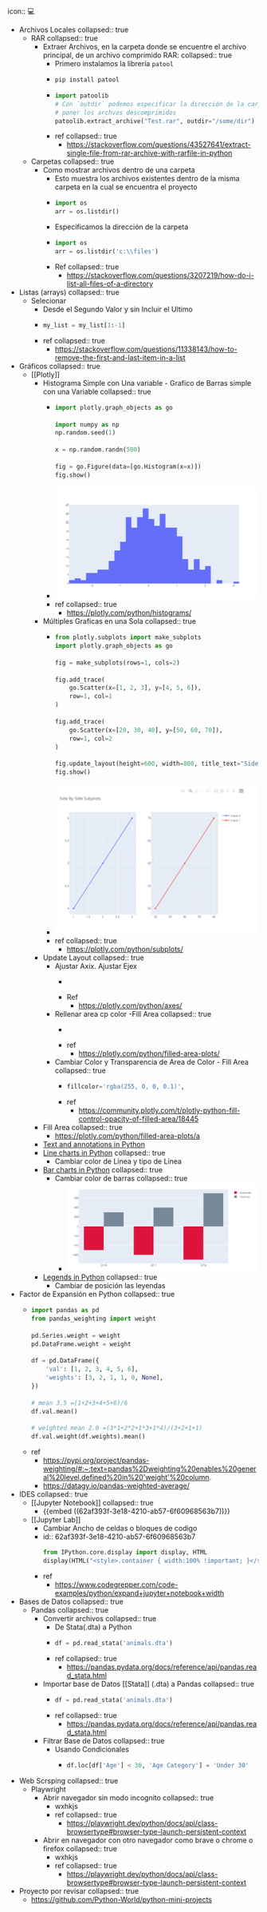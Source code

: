 icon:: 💻

- Archivos Locales
  collapsed:: true
	- RAR
	  collapsed:: true
		- Extraer Archivos, en la carpeta donde se encuentre el archivo principal,  de un archivo comprimido RAR:
		  collapsed:: true
			- Primero instalamos la librería `patool`
			- ``` Python
			  pip install patool
			  ```
			- ``` Python
			  import patoolib
			  # Con `outdir` podemos especificar la dirección de la carpeta en la cual queremos 
			  # poner los archvos descomprimidos
			  patoolib.extract_archive("Test.rar", outdir="/some/dir")
			  ```
			- ref
			  collapsed:: true
				- https://stackoverflow.com/questions/43527641/extract-single-file-from-rar-archive-with-rarfile-in-python
	- Carpetas
	  collapsed:: true
		- Como mostrar archivos dentro de una carpeta
			- Esto muestra los archivos existentes dentro de la misma carpeta en la cual se encuentra el proyecto
			- ``` Python
			  import os
			  arr = os.listdir()
			  ```
			- Especificamos la dirección de la carpeta
			- ``` python
			  import os
			  arr = os.listdir('c:\\files')
			  ```
			- Ref
			  collapsed:: true
				- https://stackoverflow.com/questions/3207219/how-do-i-list-all-files-of-a-directory
- Listas (arrays)
  collapsed:: true
	- Selecionar
		- Desde el Segundo Valor y sin Incluir el Ultimo
		- ``` python
		  my_list = my_list[1:-1]
		  ```
		- ref
		  collapsed:: true
			- https://stackoverflow.com/questions/11338143/how-to-remove-the-first-and-last-item-in-a-list
- Gráficos
  collapsed:: true
	- [[Plotly]]
		- Histograma Simple con Una variable - Grafico de Barras simple con una Variable
		  collapsed:: true
			- ``` python
			  import plotly.graph_objects as go
			  
			  import numpy as np
			  np.random.seed(1)
			  
			  x = np.random.randn(500)
			  
			  fig = go.Figure(data=[go.Histogram(x=x)])
			  fig.show()
			  ```
			- ![image.png](../assets/image_1655650481523_0.png)
			- ref
			  collapsed:: true
				- https://plotly.com/python/histograms/
		- Múltiples Graficas en una Sola
		  collapsed:: true
			- ``` python
			  from plotly.subplots import make_subplots
			  import plotly.graph_objects as go
			  
			  fig = make_subplots(rows=1, cols=2)
			  
			  fig.add_trace(
			      go.Scatter(x=[1, 2, 3], y=[4, 5, 6]),
			      row=1, col=1
			  )
			  
			  fig.add_trace(
			      go.Scatter(x=[20, 30, 40], y=[50, 60, 70]),
			      row=1, col=2
			  )
			  
			  fig.update_layout(height=600, width=800, title_text="Side By Side Subplots")
			  fig.show()
			  ```
			- ![image.png](../assets/image_1655855032657_0.png)
			- ref
			  collapsed:: true
				- https://plotly.com/python/subplots/
		- Update Layout
		  collapsed:: true
			- Ajustar Axix. Ajustar Ejex
				- ``` python
				  
				  ```
				- Ref
					- https://plotly.com/python/axes/
			- Rellenar area cp color -Fill Area
			  collapsed:: true
				- ``` python
				  
				  ```
				- ref
					- https://plotly.com/python/filled-area-plots/
			- Cambiar Color y Transparencia de Area de Color - Fill Area
			  collapsed:: true
				- ``` python
				  fillcolor='rgba(255, 0, 0, 0.1)',
				  ```
				- ref
					- https://community.plotly.com/t/plotly-python-fill-control-opacity-of-filled-area/18445
		- Fill Area
		  collapsed:: true
			- https://plotly.com/python/filled-area-plots/a
		- [Text and annotations in Python](https://plotly.com/python/text-and-annotations/)
		- [Line charts in Python](https://plotly.com/python/line-charts/)
		  collapsed:: true
			- Cambiar color de Línea y  tipo de Línea
		- [Bar charts in Python](https://plotly.com/python/bar-charts/)
		  collapsed:: true
			- Cambiar color de barras
			  collapsed:: true
				- ![image.png](../assets/image_1656255563228_0.png)
		- [Legends in Python](https://plotly.com/python/legend/)
		  collapsed:: true
			- Cambiar de posición las leyendas
- Factor de Expansión en Python
  collapsed:: true
	- ``` python
	  import pandas as pd
	  from pandas_weighting import weight
	  
	  pd.Series.weight = weight
	  pd.DataFrame.weight = weight
	  
	  df = pd.DataFrame({
	      'val': [1, 2, 3, 4, 5, 6],
	      'weights': [3, 2, 1, 1, 0, None],
	  })
	  
	  # mean 3.5 =(1+2+3+4+5+6)/6
	  df.val.mean()
	  
	  # weighted mean 2.0 =(3*1+2*2+1*3+1*4)/(3+2+1+1)
	  df.val.weight(df.weights).mean()
	  ```
	- ref
		- https://pypi.org/project/pandas-weighting/#:~:text=pandas%2Dweighting%20enables%20general%20level,defined%20in%20'weight'%20column.
		- https://datagy.io/pandas-weighted-average/
- IDES
  collapsed:: true
	- [[Jupyter Notebook]]
	  collapsed:: true
		- {{embed ((62af393f-3e18-4210-ab57-6f60968563b7))}}
	- [[Jupyter Lab]]
		- Cambiar Ancho de celdas o bloques de codigo
		- id:: 62af393f-3e18-4210-ab57-6f60968563b7
		  ``` python
		  from IPython.core.display import display, HTML
		  display(HTML("<style>.container { width:100% !important; }</style>"))
		  ```
		- ref
			- https://www.codegrepper.com/code-examples/python/expand+jupyter+notebook+width
- Bases de Datos
  collapsed:: true
	- Pandas
	  collapsed:: true
		- Convertir archivos
		  collapsed:: true
			- De Stata(.dta) a Python
			- ``` Python
			  df = pd.read_stata('animals.dta')
			  ```
			- ref
			  collapsed:: true
				- https://pandas.pydata.org/docs/reference/api/pandas.read_stata.html
		- Importar base de Datos [[Stata]] (.dta) a Pandas
		  collapsed:: true
			- ``` python
			  df = pd.read_stata('animals.dta')  
			  ```
			- ref
			  collapsed:: true
				- https://pandas.pydata.org/docs/reference/api/pandas.read_stata.html
		- Filtrar Base de Datos
		  collapsed:: true
			- Usando Condicionales
				- ``` python
				  df.loc[df['Age'] < 30, 'Age Category'] = 'Under 30'
				  ```
- Web Scrsping
  collapsed:: true
	- Playwright
		- Abrir navegador sin modo incognito
		  collapsed:: true
			- wxhkjs
			- ref
			  collapsed:: true
				- https://playwright.dev/python/docs/api/class-browsertype#browser-type-launch-persistent-context
		- Abrir en navegador con otro navegador como brave o chrome o firefox
		  collapsed:: true
			- wxhkjs
			- ref
			  collapsed:: true
				- https://playwright.dev/python/docs/api/class-browsertype#browser-type-launch-persistent-context
- Proyecto por revisar
  collapsed:: true
	- https://github.com/Python-World/python-mini-projects